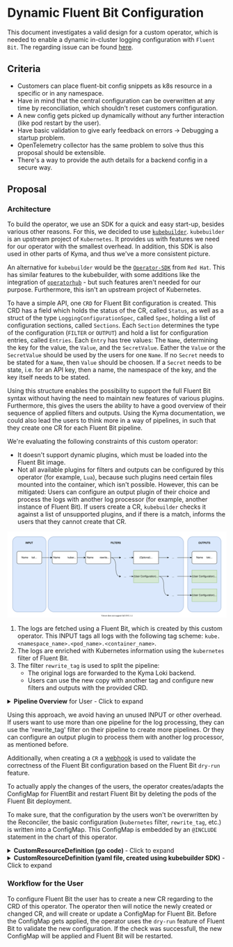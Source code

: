 # Dynamic Fluent Bit Configuration

This document investigates a valid design for a custom operator, which is needed to enable a dynamic in-cluster logging configuration with `Fluent Bit`. The regarding issue can be found [here](https://github.com/kyma-project/kyma/issues/11105).

## Criteria
- Customers can place fluent-bit config snippets as k8s resource in a specific or in any namespace.
- Have in mind that the central configuration can be overwritten at any time by reconciliation, which shouldn't reset customers configuration.
- A new config gets picked up dynamically without any further interaction (like pod restart by the user).
- Have basic validation to give early feedback on errors -> Debugging a startup problem.
- OpenTelemetry collector has the same problem to solve thus this proposal should be extensible.
- There's a way to provide the auth details for a backend config in a secure way.

## Proposal

### Architecture

To build the operator, we use an SDK for a quick and easy start-up, besides various other reasons. For this, we decided to use [`kubebuilder`](https://github.com/kubernetes-sigs/kubebuilder). `kubebuilder` is an upstream project of `Kubernetes`. It provides us with features we need for our operator with the smallest overhead. In addition, this SDK is also used in other parts of Kyma, and thus we've a more consistent picture.

An alternative for `kubebuilder` would be the [`Operator-SDK`](https://github.com/operator-framework/operator-sdk) from `Red Hat`. This has similar features to the kubebuilder, with some additions like the integration of [`operatorhub`](https://operatorhub.io/) - but such features aren't needed for our purpose. Furthermore, this isn't an upstream project of Kubernetes.

To have a simple API, one `CRD` for Fluent Bit configuration is created. This CRD has a field which holds the status of the CR, called `Status`, as well as a struct of the type `LoggingConfigurationSpec`, called `Spec`, holding a list of configuration sections, called `Sections`. Each `Section` determines the type of the configuration (`FILTER` or `OUTPUT`) and hold a list for configuration entries, called `Entries`. Each `Entry` has tree values: The `Name`, determining the key for the value, the `Value`, and the `SecretValue`. Eather the `Value` or the `SecretValue` should be used by the users for one `Name`. If no `Secret` needs to be stated for a `Name`, then `Value` should be choosen. If a `Secret` needs to be state, i.e. for an API key, then a name, the namespace of the key, and the key itself needs to be stated.

Using this structure enables the possibility to support the full Fluent Bit syntax without having the need to maintain new features of various plugins. Furthermore, this gives the users the ability to have a good overview of their sequence of applied filters and outputs. Using the Kyma documentation, we could also lead the users to think more in a way of pipelines, in such that they create one CR for each Fluent Bit pipeline.

We're evaluating the following constraints of this custom operator: 
- It doesn't support dynamic plugins, which must be loaded into the Fluent Bit image. 
- Not all available plugins for filters and outputs can be configured by this operator (for example, `Lua`), because such plugins need certain files mounted into the container, which isn't possible. However, this can be mitigated: Users can configure an output plugin of their choice and process the logs with another log processor (for example, another instance of Fluent Bit). If users create a CR, `kubebuilder` checks it against a list of unsupported plugins, and if there is a match, informs the users that they cannot create that CR.

![Fluent Bit Pipeline Architecture](images/fluentbit_dynamic_config.svg)

1. The logs are fetched using a Fluent Bit, which is created by this custom operator. This INPUT tags all logs with the following tag scheme: `kube.<namespace_name>.<pod_name>.<container_name>`. 
2. The logs are enriched with Kubernetes information using the `kubernetes` filter of Fluent Bit. 
3. The filter `rewrite_tag` is used to split the pipeline:
   - The original logs are forwarded to the Kyma Loki backend.
   - Users can use the new copy with another tag and configure new filters and outputs with the provided CRD.


<details>
<summary><b>Pipeline Overview</b> for User - Click to expand</summary>

![Thank you](images/fluentbit_CR_overview.svg)
</details>  

Using this approach, we avoid having an unused INPUT or other overhead.
If users want to use more than one pipeline for the log processing, they can use the 'rewrite_tag' filter on their pipeline to create more pipelines. Or they can configure an output plugin to process them with another log processor, as mentioned before.

Additionally, when creating a `CR` a [webhook](https://book.kubebuilder.io/cronjob-tutorial/webhook-implementation.html) is used to validate the correctness of the Fluent Bit configuration based on the Fluent Bit `dry-run` feature.

To actually apply the changes of the users, the operator creates/adapts the ConfigMap for FluentBit and restart Fluent Bit by deleting the pods of the Fluent Bit deployment.

To make sure, that the configuration by the users won't be overwritten by the Reconciler, the basic configuration (`kubernetes` filter, `rewrite_tag`, etc.) is written into a ConfigMap. This ConfigMap is embedded by an `@INCLUDE` statement in the chart of this operator.

<details>
  <summary><b>CustomResourceDefinition (go code) </b>- Click to expand</summary>

```go
package v1alpha1

import (
	metav1 "k8s.io/apimachinery/pkg/apis/meta/v1"
)

// EDIT THIS FILE!  THIS IS SCAFFOLDING FOR YOU TO OWN!
// NOTE: json tags are required.  Any new fields you add must have json tags for the fields to be serialized.

// LoggingConfigurationSpec defines the desired state of LoggingConfiguration
type LoggingConfigurationSpec struct {
	Sections []Section `json:"sections,omitempty"`
}

type Section struct {
	Type    string  `json:"type,omitempty"`
	Entries []Entry `json:"entries,omitempty"`
}

type Entry struct {
	Name        string      `json:"name,omitempty"`
	Value       string      `json:"value,omitempty"`
	SecretValue SecretValue `json:"secretValue,omitempty"`
}

type SecretValue struct {
	Name      string `json:"name,omitempty"`
	Namespace string `json:"namespace,omitempty"`
	Key       string `json:"key,omitempty"`
}

// LoggingConfigurationStatus defines the observed state of LoggingConfiguration
type LoggingConfigurationStatus struct {
	// INSERT ADDITIONAL STATUS FIELD - define observed state of cluster
	// Important: Run "make" to regenerate code after modifying this file
}

//+kubebuilder:object:root=true
//+kubebuilder:subresource:status

// LoggingConfiguration is the Schema for the loggingconfigurations API
type LoggingConfiguration struct {
	metav1.TypeMeta   `json:",inline"`
	metav1.ObjectMeta `json:"metadata,omitempty"`

	Spec   LoggingConfigurationSpec   `json:"spec,omitempty"`
	Status LoggingConfigurationStatus `json:"status,omitempty"`
}

//+kubebuilder:object:root=true

// LoggingConfigurationList contains a list of LoggingConfiguration
type LoggingConfigurationList struct {
	metav1.TypeMeta `json:",inline"`
	metav1.ListMeta `json:"metadata,omitempty"`
	Items           []LoggingConfiguration `json:"items"`
}

func init() {
	SchemeBuilder.Register(&LoggingConfiguration{}, &LoggingConfigurationList{})
}
```
</details>


<details>
  <summary><b>CustomResourceDefinition (yaml file, created using kubebuilder SDK)</b> - Click to expand</summary>

```yaml
---
apiVersion: apiextensions.k8s.io/v1
kind: CustomResourceDefinition
metadata:
  annotations:
    controller-gen.kubebuilder.io/version: v0.4.1
  creationTimestamp: null
  name: loggingconfigurations.telemetry.kyma-project.io
spec:
  group: telemetry.kyma-project.io
  names:
    kind: LoggingConfiguration
    listKind: LoggingConfigurationList
    plural: loggingconfigurations
    singular: loggingconfiguration
  scope: Namespaced
  versions:
  - name: v1alpha1
    schema:
      openAPIV3Schema:
        description: LoggingConfiguration is the Schema for the loggingconfigurations
          API
        properties:
          apiVersion:
            description: 'APIVersion defines the versioned schema of this representation
              of an object. Servers should convert recognized schemas to the latest
              internal value, and may reject unrecognized values. More info: https://git.k8s.io/community/contributors/devel/sig-architecture/api-conventions.md#resources'
            type: string
          kind:
            description: 'Kind is a string value representing the REST resource this
              object represents. Servers may infer this from the endpoint the client
              submits requests to. Cannot be updated. In CamelCase. More info: https://git.k8s.io/community/contributors/devel/sig-architecture/api-conventions.md#types-kinds'
            type: string
          metadata:
            type: object
          spec:
            description: LoggingConfigurationSpec defines the desired state of LoggingConfiguration
            properties:
              sections:
                items:
                  properties:
                    entries:
                      items:
                        properties:
                          name:
                            type: string
                          secretValue:
                            properties:
                              key:
                                type: string
                              name:
                                type: string
                              namespace:
                                type: string
                            type: object
                          value:
                            type: string
                        type: object
                      type: array
                    type:
                      type: string
                  type: object
                type: array
            type: object
          status:
            description: LoggingConfigurationStatus defines the observed state of
              LoggingConfiguration
            type: object
        type: object
    served: true
    storage: true
    subresources:
      status: {}
status:
  acceptedNames:
    kind: ""
    plural: ""
  conditions: []
  storedVersions: []
```
</details>

 

### Workflow for the User

To configure Fluent Bit the user has to create a new CR regarding to the CRD of this operator. The operator then will notice the newly created or changed CR, and will create or update a ConfigMap for Fluent Bit. Before the ConfigMap gets applied, the operator uses the `dry-run` feature of Fluent Bit to validate the new configuration. If the check was successfull, the new ConfigMap will be applied and Fluent Bit will be restarted.
